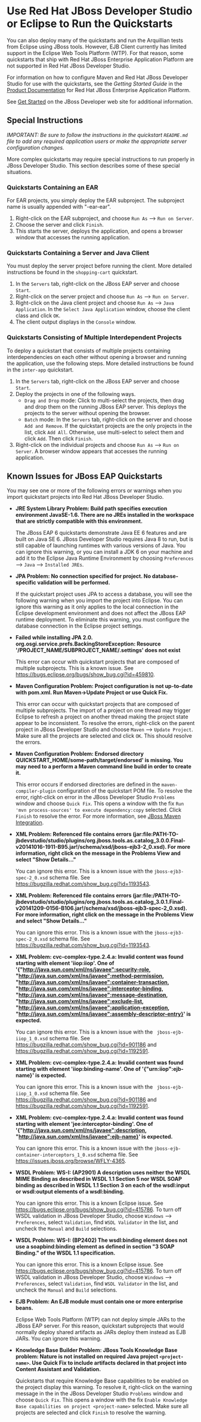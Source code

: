Use Red Hat JBoss Developer Studio or Eclipse to Run the Quickstarts
============================================================

You can also deploy many of the quickstarts and run the Arquillian tests from Eclipse using JBoss tools. However, EJB Client currently has limited support in the Eclipse Web Tools Platform (WTP). For that reason, some quickstarts that ship with Red Hat JBoss Enterprise Application Platform are not supported in Red Hat JBoss Developer Studio.

For information on how to configure Maven and Red Hat JBoss Developer Studio for use with the quickstarts, see the _Getting Started Guide_ in the [Product Documentation](https://access.redhat.com/documentation/en/jboss-enterprise-application-platform/) for Red Hat JBoss Enterprise Application Platform. 

See [Get Started](http://www.jboss.org/get-started/ "Get Started") on the JBoss Developer web site for additional information.

Special Instructions
------------

_IMPORTANT: Be sure to follow the instructions in the quickstart `README.md` file to add any required application users or make the appropriate server configuration changes._

More complex quickstarts may require special instructions to run properly in JBoss Developer Studio. This section describes some of these special situations.

### Quickstarts Containing an EAR

For EAR projects, you simply deploy the EAR subproject. The subproject name is usually appended with "-ear-ear".

1. Right-click on the EAR subproject, and choose `Run As` --> `Run on Server`.
2. Choose the server and click `Finish`. 
3. This starts the server, deploys the application, and opens a browser window that accesses the running application.

### Quickstarts Containing a Server and Java Client

You must deploy the server project before running the client. More detailed instructions be found in the `shopping-cart` quickstart. 

1. In the `Servers` tab, right-click on the JBoss EAP server and choose `Start`.
2. Right-click on the server project and choose `Run As` --> `Run on Server`.
3. Right-click on the Java client project and choose `Run As` --> `Java Application`. In the `Select Java Application` window, choose the client class and click `OK`. 
4. The client output displays in the `Console` window.

### Quickstarts Consisting of Multiple Interdependent Projects

To deploy a quickstart that consists of multiple projects containing interdependencies on each other without opening a browser and running the application, use the following steps. More detailed instructions be found in the `inter-app` quickstart. 

1. In the `Servers` tab, right-click on the JBoss EAP server and choose `Start`.
2. Deploy the projects in one of the following ways.
   * `Drag and Drop` mode: Click to multi-select the projects, then drag and drop them on the running JBoss EAP server. This deploys the projects to the server without opening the browser.
   * `Batch` mode: In the `Servers` tab, right-click on the server and choose `Add and Remove`. If the quickstart projects are the only projects in the list, click `Add All`. Otherwise, use multi-select to select them and click `Add`. Then click `Finish`.
3. Right-click on the individual projects and choose `Run As` --> `Run on Server`. A browser window appears that accesses the running application.


Known Issues for JBoss EAP Quickstarts
------------

You may see one or more of the following errors or warnings when you import quickstart projects into Red Hat JBoss Developer Studio.

* **JRE System Library Problem: Build path specifies execution environment JavaSE-1.6. There are no JREs installed in the workspace that are strictly compatible with this environment.**

    The JBoss EAP 6 quickstarts demonstrate Java EE 6 features and are built on Java SE 6. JBoss Developer Studio requires Java 8 to run, but is still capable of launching runtimes with various versions of Java. You can ignore this warning, or you can install a JDK 6 on your machine and add it to the Eclipse Java Runtime Environment by choosing `Preferences` --> `Java` --> `Installed JREs`.

* **JPA Problem: No connection specified for project. No database-specific validation will be performed.**

    If the quickstart project uses JPA to access a database, you will see the following warning when you import the project into Eclipse. You can ignore this warning as it only applies to the local connection in the Eclipse development environment and does not affect the JBoss EAP runtime deployment. To eliminate this warning, you must configure the database connection in the Eclipse project settings.

* **Failed while installing JPA 2.0.   org.osgi.service.prefs.BackingStoreException: Resource '/PROJECT_NAME/SUBPROJECT_NAME/.settings' does not exist**

     This error can occur with quickstart projects that are composed of multiple subprojects. This is a known issue. See https://bugs.eclipse.org/bugs/show_bug.cgi?id=459810.

* **Maven Configuration Problem: Project configuration is not up-to-date with pom.xml. Run Maven->Update Project or use Quick Fix.**

    This error can occur with quickstart projects that are composed of multiple subprojects. The import of a project on one thread may trigger Eclipse to refresh a project on another thread making the project state appear to be inconsistent. To resolve the errors, right-click on the parent project in JBoss Developer Studio and choose `Maven` --> `Update Project`. Make sure all the projects are selected and click `OK`. This should resolve the errors.

* **Maven Configuration Problem: Endorsed directory QUICKSTART_HOME/some-path/target/endorsed' is missing. You may need to a perform a Maven command line build in order to create it.**
   
    This error occurs if endorsed directories are defined in the `maven-compiler-plugin` configuration of the quickstart POM file. To resolve the error, right-click on error in the JBoss Developer Studio `Problems` window and choose `Quick Fix`. This opens a window with the fix `Run 'mvn process-sources' to execute dependency:copy` selected. Click `Finish` to resolve the error. For more information, see [JBoss Maven Integration](http://docs.jboss.org/tools/whatsnew/maven/maven-news-3.3.0.CR1.html).
    
* **XML Problem: Referenced file contains errors (jar:file:PATH-TO-jbdevstudio/studio/plugins/org.jboss.tools.as.catalog_3.0.0.Final-v20141016-1911-B95.jar!/schema/xsd/jboss-ejb3-2_0.xsd).  For more information, right click on the message in the Problems View and select "Show Details..."**

    You can ignore this error. This is a known issue with the `jboss-ejb3-spec-2_0.xsd` schema file. See <https://bugzilla.redhat.com/show_bug.cgi?id=1193543>.

* **XML Problem: Referenced file contains errors (jar:file:/PATH-TO-jbdevstudio/studio/plugins/org.jboss.tools.as.catalog_3.0.1.Final-v20141209-0156-B106.jar!/schema/xsd/jboss-ejb3-spec-2_0.xsd).  For more information, right click on the message in the Problems View and select "Show Details..."**

    You can ignore this error. This is a known issue with the `jboss-ejb3-spec-2_0.xsd` schema file. See <https://bugzilla.redhat.com/show_bug.cgi?id=1193543>.

* **XML Problem: cvc-complex-type.2.4.a: Invalid content was found starting with element 'iiop:iiop'. One of '{"http://java.sun.com/xml/ns/javaee":security-role, "http://java.sun.com/xml/ns/javaee":method-permission, "http://java.sun.com/xml/ns/javaee":container-transaction, "http://java.sun.com/xml/ns/javaee":interceptor-binding, "http://java.sun.com/xml/ns/javaee":message-destination, "http://java.sun.com/xml/ns/javaee":exclude-list, "http://java.sun.com/xml/ns/javaee":application-exception, "http://java.sun.com/xml/ns/javaee":assembly-descriptor-entry}' is expected.**

    You can ignore this error. This is a known issue with the ` jboss-ejb-iiop_1_0.xsd` schema file. See <https://bugzilla.redhat.com/show_bug.cgi?id=901186> and <https://bugzilla.redhat.com/show_bug.cgi?id=1192591>.
 
* **XML Problem: cvc-complex-type.2.4.a: Invalid content was found starting with element 'iiop:binding-name'. One of '{"urn:iiop":ejb-name}' is expected.**

    You can ignore this error. This is a known issue with the ` jboss-ejb-iiop_1_0.xsd` schema file. See <https://bugzilla.redhat.com/show_bug.cgi?id=901186> and <https://bugzilla.redhat.com/show_bug.cgi?id=1192591>.
 
* **XML Problem: cvc-complex-type.2.4.a: Invalid content was found starting with element 'jee:interceptor-binding'. One of '{"http://java.sun.com/xml/ns/javaee":description, "http://java.sun.com/xml/ns/javaee":ejb-name}' is expected.**

    You can ignore this error. This is a known issue with the `jboss-ejb-container-interceptors_1_0.xsd` schema file. See <https://issues.jboss.org/browse/WFLY-4365>.
 
* **WSDL Problem: WS-I: (AP2901) A description uses neither the WSDL MIME Binding as described in WSDL 1.1 Section 5 nor WSDL SOAP binding as described in WSDL 1.1 Section 3 on each of the wsdl:input or wsdl:output elements of a wsdl:binding.**

    You can ignore this error. This is a known Eclipse issue. See <https://bugs.eclipse.org/bugs/show_bug.cgi?id=415786>. To turn off WSDL validation in JBoss Developer Studio, choose `Windows` --> `Preferences`, select `Validation`, find `WSDL Validator` in the list, and uncheck the `Manual` and `Build` selections.

* **WSDL Problem: WS-I: (BP2402) The wsdl:binding element does not use a soapbind:binding element as defined in section "3 SOAP Binding." of the WSDL 1.1 specification.**

    You can ignore this error. This is a known Eclipse issue. See <https://bugs.eclipse.org/bugs/show_bug.cgi?id=415786>. To turn off WSDL validation in JBoss Developer Studio, choose `Windows` --> `Preferences`, select `Validation`, find `WSDL Validator` in the list, and uncheck the `Manual` and `Build` selections.

* **EJB Problem: An EJB module must contain one or more enterprise beans.** 
 
     Eclipse Web Tools Platform (WTP) can not deploy simple JARs to the JBoss EAP server. For this reason, quickstart subprojects that would normally deploy shared artifacts as JARs deploy them instead as EJB JARs. You can ignore this warning.

* **Knowledge Base Builder Problem: JBoss Tools Knowledge Base problem: Nature is not installed on required Java project `<project-name>`. Use Quick Fix to include artifacts declared in that project into Content Assistant and Validation.**
 
     Quickstarts that require Knowledge Base capabilities to be enabled on the project display this warning. To resolve it, right-click on the warning message in the in the JBoss Developer Studio `Problems` window and choose `Quick Fix`. This opens a window with the fix `Enable Knowledge Base capabilities on project <project-name>` selected. Make sure all projects are selected and click `Finish` to resolve the warning.



